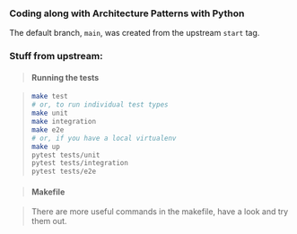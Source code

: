 ### Coding along with Architecture Patterns with Python
The default branch, `main`, was created from the upstream `start` tag.

### Stuff from upstream:
>#### Running the tests

>```sh
>make test
># or, to run individual test types
>make unit
>make integration
>make e2e
># or, if you have a local virtualenv
>make up
>pytest tests/unit
>pytest tests/integration
>pytest tests/e2e
>```

>#### Makefile

>There are more useful commands in the makefile, have a look and try them out.
